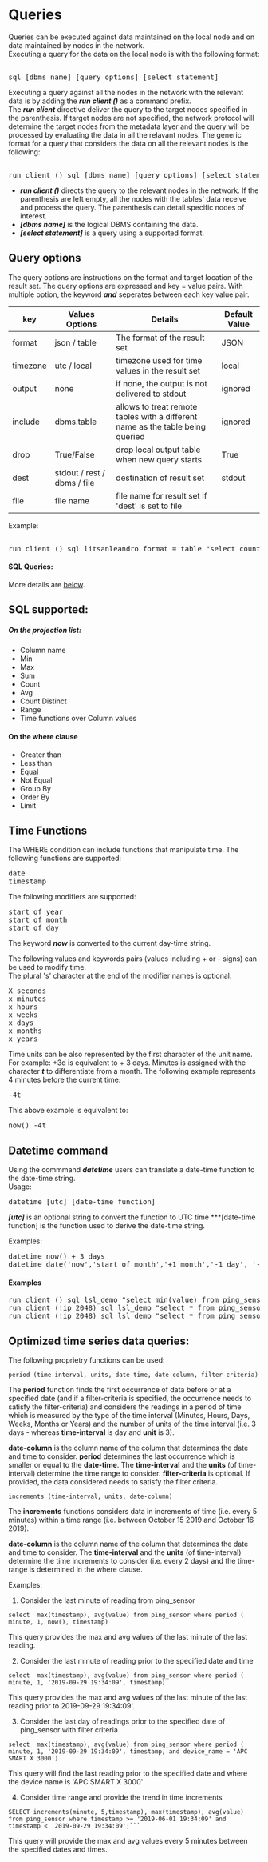 # Queries 

Queries can be executed against data maintained on the local node and on data maintained by nodes in the network.  
Executing a query for the data on the local node is with the following format:
<pre> 
sql [dbms name] [query options] [select statement]
</pre>  

Executing a query against all the nodes in the network with the relevant data is by adding the ***run client ()*** as a command prefix.   
The ***run client*** directive deliver the query to the target nodes specified in the parenthesis. If target nodes are not specified, 
the network protocol will determine the target nodes from the metadata layer and the query will be processed by evaluating the data in 
all the relavant nodes.
The generic format for a query that considers the data on all the relevant nodes is the following:
<pre> 
run client () sql [dbms name] [query options] [select statement]
</pre> 

* ***run client ()*** directs the query to the relevant nodes in the network. If the parenthesis are left empty, all the nodes 
with the tables' data receive and process the query. The parenthesis can detail specific nodes of interest.  
* ***[dbms name]*** is the logical DBMS containing the data.
* ***[select statement]*** is a query using a supported format.

## Query options
The query options are instructions on the format and target location of the result set. The query options are expressed and key = value pairs.
With multiple option, the keyword ***and*** seperates between each key value pair.

| key  | Values Options  | Details     | Default Value |
| ---- | --------------- | ------------| --------------|
| format | json / table | The format of the result set | JSON |
| timezone | utc / local | timezone used for time values in the result set | local |
| output | none | if none, the output is not delivered to stdout  | ignored |
| include | dbms.table | allows to treat remote tables with a different name as the table being queried | ignored |
| drop | True/False | drop local output table when new query starts | True |
| dest | stdout / rest / dbms / file | destination of result set | stdout |
| file | file name | file name for result set if 'dest' is set to file |  |

Example:
<pre> 
run client () sql litsanleandro format = table "select count(*), min(value), max(value) from ping_sensor"
</pre> 


#### SQL Queries:

More details are [below](#queries-using-rest-client).

## SQL supported:

##### On the projection list:
* Column name
* Min
* Max
* Sum
* Count
* Avg
* Count Distinct
* Range
* Time functions over Column values

#### On the where clause
* Greater than
* Less than
* Equal
* Not Equal
* Group By
* Order By
* Limit

## Time Functions

The WHERE condition can include functions that manipulate time.
The following functions are supported:

<pre>
date
timestamp
</pre>

The following modifiers are supported:

<pre>
start of year
start of month
start of day
</pre>

The keyword ***now*** is converted to the current day-time string.  

The following values and keywords pairs (values including + or - signs) can be used to modify time.  
The plural 's' character at the end of the modifier names is optional. 

<pre>
X seconds
x minutes
x hours
x weeks
x days
x months
x years
</pre>

Time units can be also represented by the first character of the unit name. For example: +3d is equivalent to + 3 days.
Minutes is assigned with the character ***t*** to differentiate from a month.
The following example represents 4 minutes before the current time:  
<pre>
-4t
</pre>
This above example is equivalent to:
<pre>
now() -4t
</pre>

## Datetime command
Using the commmand ***datetime*** users can translate a date-time function to the date-time string.  
Usage:
<pre>
datetime [utc] [date-time function]
</pre>
***[utc]*** is an optional string to convert the function to UTC time
***[date-time function] is the function used to derive the date-time string.

Examples:
<pre>
datetime now() + 3 days
datetime date('now','start of month','+1 month','-1 day', '-2 hours', '+2 minutes')
</pre>

#### Examples

<pre>
run client () sql lsl_demo "select min(value) from ping_sensor where reading_time >= now() -3d and time < now());"
run client (!ip 2048) sql lsl_demo "select * from ping_sensor where reading_time = date(date('now','start of month','+1 month','-1 day', '-2 hours', '+2 minuts'));"    
run client (!ip 2048) sql lsl_demo "select * from ping_sensor where reading_time = timestamp('2020-05-28 18:56:49.890199','+1 month','-1 day', '-2 hours', '+2 minuts');"
</pre>

  
## Optimized time series data queries:

The following proprietry functions can be used:
```
period (time-interval, units, date-time, date-column, filter-criteria)
```
The **period** function finds the first occurrence of data before or at a specified date (and if a filter-criteria is 
specified, the occurrence needs to satisfy the filter-criteria) and considers the readings
in a period of time which is measured by the type of the time interval (Minutes, Hours, Days, Weeks, Months or Years)
and the number of units of the time interval (i.e. 3 days - whereas **time-interval** is day and **unit** is 3).

**date-column** is the column name of the column that determines the date and time to consider.
**period** determines the last occurrence which is smaller or equal to the **date-time**.
The **time-interval** and the **units** (of time-interval) determine the time range to consider.
**filter-criteria** is optional. If provided, the data considered needs to satisfy the filter criteria.


```
increments (time-interval, units, date-column)
```
The **increments** functions considers data in increments of time (i.e. every 5 minutes) within a time range 
(i.e. between October 15 2019 and October 16 2019). 

**date-column** is the column name of the column that determines the date and time to consider.
The **time-interval** and the **units** (of time-interval) determine the time increments to consider (i.e. every 2 days) 
and the time-range is determined in the where clause.

Examples:

1) Consider the last minute of reading from ping_sensor  
```
select  max(timestamp), avg(value) from ping_sensor where period ( minute, 1, now(), timestamp) 
```
This query provides the max and avg values of the last minute of the last reading.

2) Consider the last minute of reading prior to the specified date and time  
```
select  max(timestamp), avg(value) from ping_sensor where period ( minute, 1, '2019-09-29 19:34:09', timestamp)
```
This query provides the max and avg values of the last minute of the last reading prior to 2019-09-29 19:34:09'.

3) Consider the last day of readings prior to the specified date of ping_sensor with filter criteria  
```
select  max(timestamp), avg(value) from ping_sensor where period ( minute, 1, '2019-09-29 19:34:09', timestamp, and device_name = 'APC SMART X 3000')
```
This query will find the last reading prior to the specified date and where the device name is  'APC SMART X 3000'

4) Consider time range and provide the trend in time increments 
```
SELECT increments(minute, 5,timestamp), max(timestamp), avg(value) from ping_sensor where timestamp >= '2019-06-01 19:34:09' and timestamp < '2019-09-29 19:34:09';```
```
This query will provide the max and avg values every 5 minutes between the specified dates and times.


